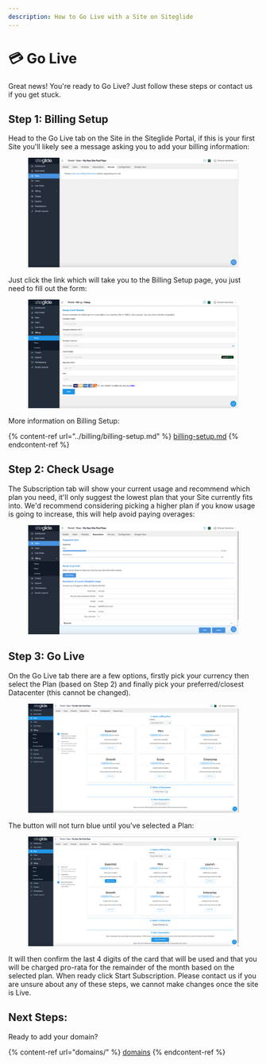 ```yaml
---
description: How to Go Live with a Site on Siteglide
---
```


# 💳 Go Live

Great news! You're ready to Go Live? Just follow these steps or contact us if you get stuck.

## Step 1: Billing Setup

Head to the Go Live tab on the Site in the Siteglide Portal, if this is your first Site you'll likely see a message asking you to add your billing information:

<figure><img src="../../.gitbook/assets/Siteglide-Site-Go-Live-Billing-Setup.png" alt=""><figcaption></figcaption></figure>

Just click the link which will take you to the Billing Setup page, you just need to fill out the form:

<figure><img src="../../.gitbook/assets/Siteglide-Billing-Setup.jpg" alt=""><figcaption></figcaption></figure>

More information on Billing Setup:

{% content-ref url="../billing/billing-setup.md" %}
[billing-setup.md](../billing/billing-setup.md)
{% endcontent-ref %}

## Step 2: Check Usage

The Subscription tab will show your current usage and recommend which plan you need, it'll only suggest the lowest plan that your Site currently fits into. We'd recommend considering picking a higher plan if you know usage is going to increase, this will help avoid paying overages:

<figure><img src="../../.gitbook/assets/Siteglide-Subscription-Trial (1).png" alt=""><figcaption></figcaption></figure>

## Step 3: Go Live

On the Go Live tab there are a few options, firstly pick your currency then select the Plan (based on Step 2) and finally pick your preferred/closest Datacenter (this cannot be changed).

<figure><img src="../../.gitbook/assets/Siteglide-Site-Go-Live (1).png" alt=""><figcaption></figcaption></figure>

The button will not turn blue until you've selected a Plan:

<figure><img src="../../.gitbook/assets/Siteglide-Site-Go-Live-Selected (1).png" alt=""><figcaption></figcaption></figure>

It will then confirm the last 4 digits of the card that will be used and that you will be charged pro-rata for the remainder of the month based on the selected plan. When ready click Start Subscription. Please contact us if you are unsure about any of these steps, we cannot make changes once the site is Live.

## Next Steps:

Ready to add your domain?

{% content-ref url="domains/" %}
[domains](domains/)
{% endcontent-ref %}
